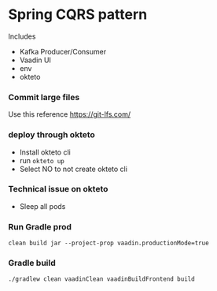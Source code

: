 # Spring CQRS pattern

Includes
- Kafka Producer/Consumer
- Vaadin UI
- env
- okteto


### Commit large files

Use this reference https://git-lfs.com/

### deploy through okteto
- Install okteto cli
- run `okteto up`
- Select NO to not create okteto cli

### Technical issue on okteto
- Sleep all pods

### Run Gradle prod
`clean build jar --project-prop vaadin.productionMode=true`

### Gradle build
`./gradlew clean vaadinClean vaadinBuildFrontend build`